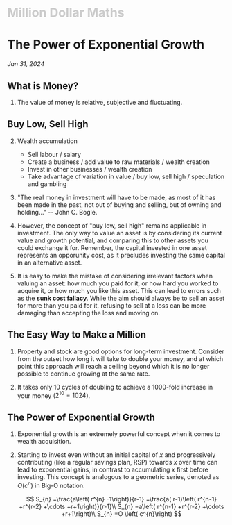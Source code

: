 <h1 style="color: #ccc">Million Dollar Maths</h1>

# The Power of Exponential Growth

*Jan 31, 2024*

## What is Money?

1. The value of money is relative, subjective and fluctuating.

## Buy Low, Sell High

2. Wealth accumulation

    - Sell labour / salary
    - Create a business / add value to raw materials / wealth creation
    - Invest in other businesses / wealth creation
    - Take advantage of variation in value / buy low, sell high / speculation and gambling

3. "The real money in investment will have to be made, as most of it has been made in the past, not out of buying and selling, but of owning and holding..." -- John C. Bogle.

4. However, the concept of "buy low, sell high" remains applicable in investment. The only way to value an asset is by considering its current value and growth potential, and comparing this to other assets you could exchange it for. Remember, the capital invested in one asset represents an opporunity cost, as it precludes investing the same capital in an alternative asset.

5. It is easy to make the mistake of considering irrelevant factors when valuing an asset: how much you paid for it, or how hard you worked to acquire it, or how much you like this asset. This can lead to errors such as the **sunk cost fallacy**. While the aim should always be to sell an asset for more than you paid for it, refusing to sell at a loss can be more damaging than accepting the loss and moving on.

## The Easy Way to Make a Million

1. Property and stock are good options for long-term investment. Consider from the outset how long it will take to double your money, and at which point this approach will reach a ceiling beyond which it is no longer possible to continue growing at the same rate.

2. It takes only 10 cycles of doubling to achieve a 1000-fold increase in your money ($2^{10}=1024$).

## The Power of Exponential Growth

1. Exponential growth is an extremely powerful concept when it comes to wealth acquisition.

2. Starting to invest even without an initial capital of $x$ and progressively contributing (like a regular savings plan, RSP) towards $x$ over time can lead to exponential gains, in contrast to accumulating $x$ first before investing. This concept is analogous to a geometric series, denoted as $O(c^n)$ in Big-O notation.

    $$
    S_{n} =\frac{a\left( r^{n} -1\right)}{r-1} =\frac{a( r-1)\left( r^{n-1} +r^{r-2} +\cdots +r+1\right)}{r-1}\\
    S_{n} =a\left( r^{n-1} +r^{r-2} +\cdots +r+1\right)\\
    S_{n} =O \left( c^{n}\right)
   $$
